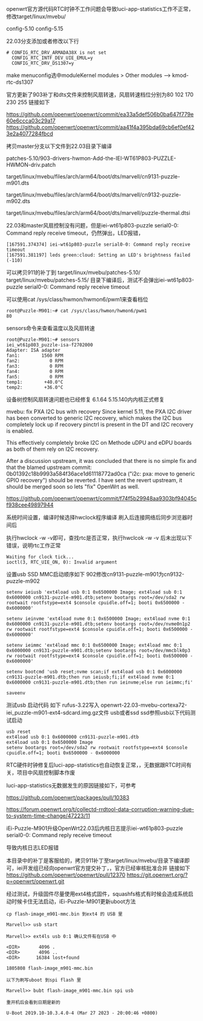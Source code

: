 openwrt官方源代码RTC时钟不工作问题会导致luci-app-statistics工作不正常，修改target/linux/mvebu/

config-5.10
config-5.15

22.03分支添加或者修改以下行

```
# CONFIG_RTC_DRV_ARMADA38X is not set
  CONFIG_RTC_INTF_DEV_UIE_EMUL=y
  CONFIG_RTC_DRV_DS1307=y

```

make menuconfig选中moduleKernel modules > Other modules --> kmod-rtc-ds1307

官方更新了903补丁和dts文件来控制风扇转速，风扇转速档位分别为80 102 170 230 255 链接如下

https://github.com/openwrt/openwrt/commit/ea33a5def506b0ba647f779e60e6ccca03c29a17
https://github.com/openwrt/openwrt/commit/aa41f4a395bda69cb6ef0ef423e2a4077284fbcd

拷贝master分支以下文件到22.03目录下编译

patches-5.10/903-drivers-hwmon-Add-the-IEI-WT61P803-PUZZLE-HWMON-driv.patch

target/linux/mvebu/files/arch/arm64/boot/dts/marvell/cn9131-puzzle-m901.dts

target/linux/mvebu/files/arch/arm64/boot/dts/marvell/cn9132-puzzle-m902.dts

target/linux/mvebu/files/arch/arm64/boot/dts/marvell/puzzle-thermal.dtsi

22.03和master风扇控制没有问题，但是iei-wt61p803-puzzle serial0-0: Command reply receive timeout，仍然弹出，LED报错，

```
[167591.374374] iei-wt61p803-puzzle serial0-0: Command reply receive timeout
[167591.381197] leds green:cloud: Setting an LED's brightness failed (-110)
```

可以拷贝911的补丁到 
target/linux/mvebu/patches-5.10/
target/linux/mvebu/patches-5.15/
目录下编译后，测试不会弹出iei-wt61p803-puzzle serial0-0: Command reply receive timeout

可以使用cat /sys/class/hwmon/hwmon6/pwm1来查看档位

```
root@Puzzle-M901:~# cat /sys/class/hwmon/hwmon6/pwm1
80
```
sensors命令来查看温度以及风扇转速

```
root@Puzzle-M901:~# sensors
iei_wt61p803_puzzle-isa-f2702000
Adapter: ISA adapter
fan1:        1560 RPM
fan2:           0 RPM
fan3:           0 RPM
fan4:           0 RPM
fan5:           0 RPM
temp1:        +40.0°C
temp2:        +36.0°C
```
设备树控制风扇转速问题也已经修复
6.1.64
5.15.140内内核正式修复

mvebu: fix PXA I2C bus with recovery
Since kernel 5.11, the PXA I2C driver has been converted to generic I2C
recovery, which makes the I2C bus completely lock up if recovery pinctrl
is present in the DT and I2C recovery is enabled.

This effectively completely broke I2C on Methode uDPU and eDPU boards
as both of them rely on I2C recovery.

After a discussion upstream, it was concluded that there is no simple fix
and that the blamed upstream commit:
0b01392c18b9993a584f36ace1d61118772ad0ca ("i2c: pxa: move to generic GPIO
recovery") should be reverted.
I have sent the revert upstream, it should be merged soon so lets "fix"
OpenWrt as well.


https://github.com/openwrt/openwrt/commit/f74f5b29948aa9303bf94045cf938cee49897944

系统时间设置，编译时候选择hwclock程序编译   刷入后连接网络后同步浏览器时间后

执行hwclock -w -v即可，查找rtc是否正常，执行hwclcok -w -v 后未出现以下错误，说明rtc工作正常


```
Waiting for clock tick...
ioctl(3, RTC_UIE_ON, 0): Invalid argument

```

设置usb SSD MMC启动顺序如下 902修改cn9131-puzzle-m901为cn9132-puzzle-m902

```
setenv ieiusb 'ext4load usb 0:1 0x6500000 Image; ext4load sub 0:1 0x6000000 cn9131-puzzle-m901.dtb;setenv bootargs root=/dev/sda2 rw rootwait rootfstype=ext4 $console cpuidle.off=1; booti 0x6500000 - 0x6000000'

setenv ieinvme 'ext4load nvme 0:1 0x6500000 Image; ext4load nvme 0:1 0x6000000 cn9131-puzzle-m901.dtb;setenv bootargs root=/dev/nvme0n1p2 rw rootwait rootfstype=ext4 $console cpuidle.off=1; booti 0x6500000 - 0x6000000'

setenv ieimmc 'ext4load mmc 0:1 0x6500000 Image; ext4load mmc 0:1 0x6000000 cn9131-puzzle-m901.dtb;setenv bootargs root=/dev/mmcblk0p3 rw rootwait rootfstype=ext4 $console cpuidle.off=1; booti 0x6500000 - 0x6000000'

setenv bootcmd 'usb reset;nvme scan;if ext4load usb 0:1 0x6000000 cn9131-puzzle-m901.dtb;then run ieiusb;fi;if ext4load nvme 0:1 0x6000000 cn9131-puzzle-m901.dtb;then run ieinvme;else run ieimmc;fi'

saveenv

```

测试usb 启动代码  如下  rufus-3.22写入 openwrt-22.03-mvebu-cortexa72-iei_puzzle-m901-ext4-sdcard.img.gz文件 usb或者ssd
ssd参照usb以下代码测试启动

```
usb reset
ext4load usb 0:1 0x6000000 cn9131-puzzle-m901.dtb
ext4load usb 0:1 0x6500000 Image 
setenv bootargs root=/dev/sda2 rw rootwait rootfstype=ext4 $console cpuidle.off=1; booti 0x6500000 - 0x6000000

```

RTC硬件时钟修复后luci-app-statistics也自动恢复正常，，无数据跟RTC时间有关，项目中风扇控制脚本作废

luci-app-statistics无数据发生的原因链接如下，可参考

https://github.com/openwrt/packages/pull/10383

https://forum.openwrt.org/t/collectd-rrdtool-data-corruption-warning-due-to-system-time-change/47223/11

 

iEi-Puzzle-M901升级OpenWrt22.03后内核日志提示iei-wt61p803-puzzle serial0-0: Command reply receive timeout

导致内核日志LED报错

本目录中的补丁是客服给的，拷贝911补丁至target/linux/mvebu/目录下编译即可，iei开发组已经向openwrt官方提交补丁，，官方已经审核批准合并
链接如下
https://github.com/openwrt/openwrt/pull/12370
https://git.openwrt.org/?p=openwrt/openwrt.git


经过测试，升级固件尽量使用ext4格式固件，squashfs格式有时候会造成系统启动时候卡住无法启动，iEi-Puzzle-M901更新uboot方法

```
cp flash-image_m901-mmc.bin 到ext4 的 USB 里

Marvell>> usb start

Marvell>> ext4ls usb 0:1 确认文件有在USB 中

<DIR>       4096 .
<DIR>       4096 ..
<DIR>      16384 lost+found

1805808 flash-image_m901-mmc.bin

以下为刷写uboot 到spi flash 里

Marvell>> bubt flash-image_m901-mmc.bin spi usb

重开机后会看到日期是新的

U-Boot 2019.10-10.3.4.0-4 (Mar 27 2023 - 20:00:46 +0800)
```





